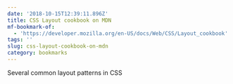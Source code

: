 ```yaml
---
date: '2018-10-15T12:39:11.896Z'
title: CSS Layout cookbook on MDN
mf-bookmark-of:
  - 'https://developer.mozilla.org/en-US/docs/Web/CSS/Layout_cookbook'
tags: ''
slug: css-layout-cookbook-on-mdn
category: bookmarks
---
```

Several common layout patterns in CSS
